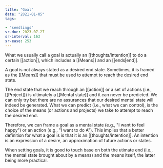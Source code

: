 ```yaml
---
title: "Goal"
date: "2021-01-05"
tags:

- "seedlings"
sr-due: 2023-07-27
sr-interval: 163
sr-ease: 253
---
```


What we usually call a goal is actually an [[thoughts/intention]] to do a certain [[action]], which includes a [[Means]] and an [[ends|end]].

A goal is not always stated as a desired end state. Sometimes, it is framed as the [[Means]] that must be used to attempt to reach the desired end state.

The end state that we reach through an [[action]] or a set of actions (i.e., [[Project]]) is ultimately a [[Mental state]] and it can never be predicted. We can only try but there are no assurances that our desired mental state will indeed be generated. What we can predict (i.e., what we can control), is the choice of the means (or actions and projects) we take to attempt to reach the desired end.

Therefore, we can frame a goal as a mental state (e.g., "I want to feel happy") or an action (e.g., "I want to do A"). This implies that a better definition for what a goal is is that it is an [[thoughts/intention]]. An intention is an expression of a desire, an approximation of future actions or states.

When setting goals, it is good to touch base on both the utimate end (i.e., the mental state brought about by a means) and the means itself, the latter being more practical.
